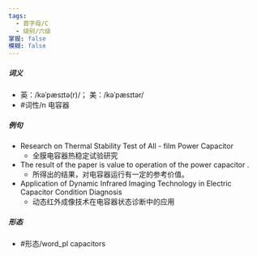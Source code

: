 ```yaml
---
tags:
  - 首字母/C
  - 级别/六级
掌握: false
模糊: false
---
```

##### 词义
- 英：/kəˈpæsɪtə(r)/； 美：/kəˈpæsɪtər/
- #词性/n  电容器
##### 例句
- Research on Thermal Stability Test of All - film Power Capacitor
	- 全膜电容器热稳定试验研究
- The result of the paper is value to operation of the power capacitor .
	- 所得出的结果，对电容器运行有一定的参考价值。
- Application of Dynamic Infrared Imaging Technology in Electric Capacitor Condition Diagnosis
	- 动态红外成像技术在电容器状态诊断中的应用
##### 形态
- #形态/word_pl capacitors
